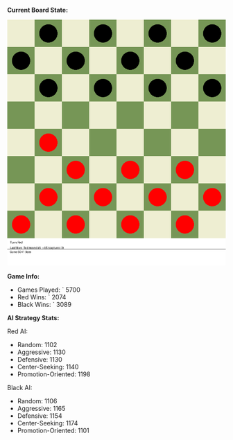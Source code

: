 
**Current Board State:**  
<!-- START_GIF -->
![Checkers Game](./checkers_game.gif)
<!-- END_GIF -->

**Game Info:**  
- Games Played: `<!-- GAMES_PLAYED --> 5700
- Red Wins: `<!-- RED_WINS --> 2074
- Black Wins: `<!-- BLACK_WINS --> 3089

<!-- AI_STATS -->
**AI Strategy Stats:**

Red AI:
- Random: 1102
- Aggressive: 1130
- Defensive: 1130
- Center-Seeking: 1140
- Promotion-Oriented: 1198

Black AI:
- Random: 1106
- Aggressive: 1165
- Defensive: 1154
- Center-Seeking: 1174
- Promotion-Oriented: 1101
